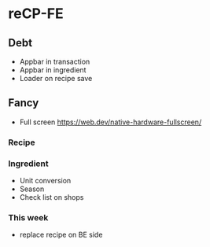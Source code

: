 # reCP-FE

## Debt

- Appbar in transaction
- Appbar in ingredient
- Loader on recipe save

## Fancy

- Full screen https://web.dev/native-hardware-fullscreen/

### Recipe

### Ingredient

- Unit conversion
- Season
- Check list on shops

### This week

- replace recipe on BE side
